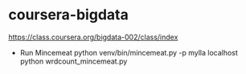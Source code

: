coursera-bigdata
================

https://class.coursera.org/bigdata-002/class/index


- Run Mincemeat
python venv/bin/mincemeat.py -p mylla localhost
python wrdcount_mincemeat.py 